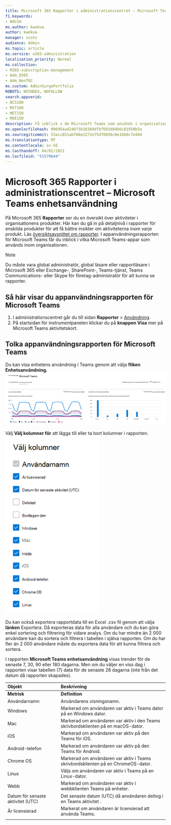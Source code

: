 ```yaml
---
title: Microsoft 365 Rapporter i administrationscentret – Microsoft Teams enhetsanvändning
f1.keywords:
- NOCSH
ms.author: kwekua
author: kwekua
manager: scotv
audience: Admin
ms.topic: article
ms.service: o365-administration
localization_priority: Normal
ms.collection:
- M365-subscription-management
- Adm_O365
- Adm_NonTOC
ms.custom: AdminSurgePortfolio
ROBOTS: NOINDEX, NOFOLLOW
search.appverid:
- BCS160
- MST160
- MET150
- MOE150
description: Få inblick i de Microsoft Teams som används i organisationen genom att hämta rapporten Microsoft Teams om appanvändning från Microsoft 365 Rapporter.
ms.openlocfilehash: 096954ad246f3b10369dfbf683d04b6c81950b5e
ms.sourcegitcommit: 53acc851abf68e2272e75df0856c0e16b0c7e48d
ms.translationtype: MT
ms.contentlocale: sv-SE
ms.lasthandoff: 04/02/2021
ms.locfileid: "51579644"
---
```

# <a name="microsoft-365-reports-in-the-admin-center---microsoft-teams-device-usage"></a>Microsoft 365 Rapporter i administrationscentret – Microsoft Teams enhetsanvändning

På Microsoft 365 **Rapporter** ser du en översikt över aktiviteter i organisationens produkter. Här kan du gå in på detaljnivå i rapporter för enskilda produkter för att få bättre insikter om aktiviteterna inom varje produkt. Läs [översiktsavsnittet om rapporter](activity-reports.md). I appanvändningsrapporten för Microsoft Teams får du inblick i vilka Microsoft Teams-appar som används inom organisationen.
  
> [!NOTE]
> Du måste vara global administratör, global läsare eller rapportläsare i Microsoft 365 eller Exchange-, SharePoint-, Teams-tjänst, Teams Communications- eller Skype för företag-administratör för att kunna se rapporter.  
 
## <a name="how-to-get-to-the-microsoft-teams-app-usage-report"></a>Så här visar du appanvändningsrapporten för Microsoft Teams

1. I administrationscentret går du till sidan **Rapporter** \> <a href="https://go.microsoft.com/fwlink/p/?linkid=2074756" target="_blank">Användning</a>. 
2. På startsidan för instrumentpanelen klickar du på **knappen Visa** mer på Microsoft Teams aktivitetskort.
  
## <a name="interpret-the-microsoft-teams-app-usage-report"></a>Tolka appanvändningsrapporten för Microsoft Teams

Du kan visa enhetens användning i Teams genom att välja **fliken Enhetsanvändning.**<br/>![Microsoft 365 – Microsoft Teams användning av enheter.](../../media/e46c7f7c-8371-4a20-ae82-b20df64b0205.png)

Välj **Välj kolumner för** att lägga till eller ta bort kolumner i rapporten.  <br/> ![Teams över användarenhet – välj kolumner](../../media/3358d5d9-931b-4d30-931f-450b2f5717da.png)

Du kan också exportera rapportdata till en Excel .csv fil genom att välja **länken** Exportera. Då exporteras data för alla användare och du kan göra enkel sortering och filtrering för vidare analys. Om du har mindre än 2 000 användare kan du sortera och filtrera i tabellen i själva rapporten. Om du har fler än 2 000 användare måste du exportera data för att kunna filtrera och sortera. 

I rapporten **Microsoft Teams enhetsanvändning** visas trender för de senaste 7, 30, 90 eller 180 dagarna. Men om du väljer en viss dag i rapporten visar tabellen (7) data för de senaste 28 dagarna (inte från det datum då rapporten skapades).
  
|Objekt|Beskrivning|
|:-----|:-----|
|**Metrisk**|**Definition**|
|Användarnamn  <br/> |Användarens visningsnamn.  <br/> |
|Windows  <br/> |Markerad om användaren var aktiv i Teams dator på en Windows dator.  <br/> |
|Mac  <br/> |Markerad om användaren var aktiv i den Teams skrivbordsklienten på en macOS-dator.  <br/> |
|iOS  <br/> |Markerad om användaren var aktiv på den Teams för iOS.  <br/> |
|Android-telefon  <br/> | Markerad om användaren var aktiv på den Teams för Android.  <br/> |
|Chrome OS  <br/> |Markerad om användaren var aktiv i Teams skrivbordsklienten på en ChromeOS-dator.|
|Linux  <br/> | Väljs om användaren var aktiv i Teams på en Linux-dator.  <br/> |
|Webb  <br/> |Markerad om användaren var aktiv i webbklienten Teams på enheter.|
|Datum för senaste aktivitet (UTC)  <br/> |Det senaste datum (UTC) då användaren deltog i en Teams aktivitet .  <br/> |
|Är licensierad|Markerat om användaren är licensierad att använda Teams.|
|||